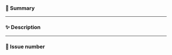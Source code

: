 ### 🚀 Summary

---

### ✨ Description

<!-- write down the work details and show the execution results. -->

---

### 💩 Issue number
